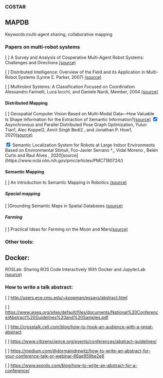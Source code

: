 ### COSTAR

## MAPDB
Keywords:multi-agent sharing, collaborative mapping


### Papers on multi-robot systems

[ ] A Survey and Analysis of Cooperative Multi-Agent Robot Systems: Challenges and Directions [(source)](https://www.intechopen.com/books/applications-of-mobile-robots/a-survey-and-analysis-of-cooperative-multi-agent-robot-systems-challenges-and-directions)


[ ] Distributed Intelligence: Overview of the Field and its Application in Multi-Robot Systems (Lynne E. Parker, 2007) [(source)](http://citeseerx.ist.psu.edu/viewdoc/download?doi=10.1.1.482.8558&rep=rep1&type=pdf)

[ ] Multirobot Systems: A Classification Focused on Coordination Alessandro Farinelli, Luca Iocchi, and Daniele Nardi, Member, 2004 [(source)](https://ieeexplore.ieee.org/stamp/stamp.jsp?arnumber=1335496&casa_token=UV64yKJHx4AAAAAA:Bb_D1laQdphRLEjuvO2xoQDGV3sskowmYP6NiJIvWm-WuP5uEP6i0r_PswD09ix0LGBzNZbk5vI&tag=1)

#### Distributed Mapping
[ ] Geospatial Computer Vision Based on Multi-Modal Data—How Valuable Is Shape Information for the Extraction of Semantic Information?[(source)](https://www.mdpi.com/2072-4292/10/1/2/htm)
<input type="checkbox" id="p1" name="p1" value="Bike" checked>
<label for="p1"> Asynchronous and Parallel Distributed Pose Graph Optimization, Yulun Tian1, Alec Koppel2, Amrit Singh Bedi2 , and Jonathan P. How1, 2020[(source)](https://arxiv.org/pdf/2003.03281.pdf)</label><br>

<input type="checkbox" id="p2" name="p2" value="Bike" checked>
<label for="p2"> Semantic Localization System for Robots at Large Indoor Environments Based on Environmental Stimuli, Fco-Javier Serrano †,, Vidal Moreno , Belén Curto  and Raul Álves , 2020[source](https://www.ncbi.nlm.nih.gov/pmc/articles/PMC7180724/)</label><br>

#### Semantic Mapping
[ ] An Introduction to Semantic Mapping in Robotics [(source)](http://kaiyuzheng.me/documents/slides/Slides_032219.pdf)

##### Spacial mapping

[ ]Grounding Semantic Maps in Spatial Databases  [(source)](https://kbs.informatik.uos.de/files/pdfs/ras2018_deeken.pdf)

##### Farming 
[ ] Practical Ideas for Farming on the Moon and Mars[(source)](https://www.universetoday.com/146304/practical-ideas-for-farming-on-the-moon-and-mars/)

### Other tools:
## Docker:
ROSLab: Sharing ROS Code Interactively With Docker and JupyterLab [(source)](https://ieeexplore.ieee.org/stamp/stamp.jsp?arnumber=8762218)

### How to write a talk abstract:
[ ] http://users.ece.cmu.edu/~koopman/essays/abstract.html

[ ] https://www.aises.org/sites/default/files/documents/National%20Conference/Abstract%20Guidelines%20and%20Samples.pdf

[ ] http://crosstalk.cell.com/blog/how-to-hook-an-audience-with-a-great-abstract

[ ] https://www.citizenscience.org/events/conferences/abstract-guidelines/

[ ] https://medium.com/@dormaindrewitz/how-to-write-an-abstract-for-your-conference-talk-or-webinar-66ae959be2e6

[ ] https://www.exordo.com/blog/how-to-write-an-abstract-for-a-conference/
